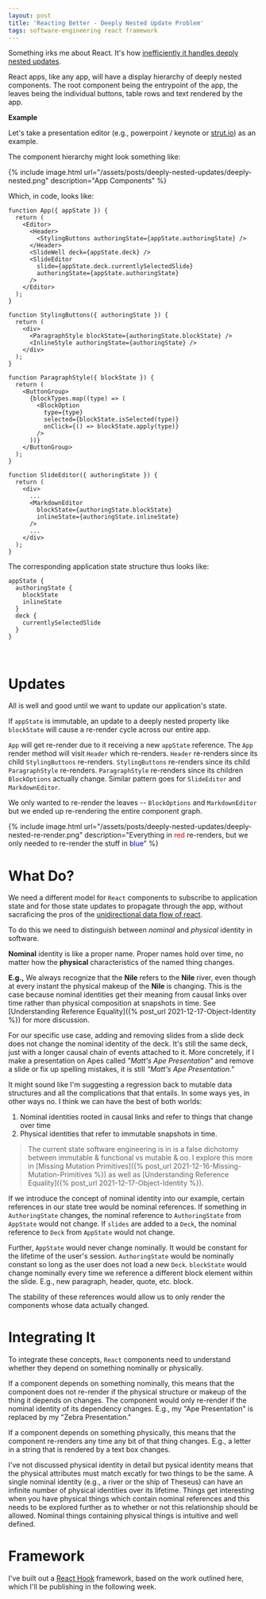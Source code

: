 ```yaml
---
layout: post
title: 'Reacting Better - Deeply Nested Update Problem'
tags: software-engineering react framework
---
```


Something irks me about React. It's how [inefficiently it handles deeply nested updates](https://youtu.be/AdNJ3fydeao).

React apps, like any app, will have a display hierarchy of deeply nested components. The root component being the entrypoint of the app, the leaves being the individual buttons, table rows and text rendered by the app.

**Example**

Let's take a presentation editor (e.g., powerpoint / keynote or [strut.io](https://strut.io)) as an example.

The component hierarchy might look something like:

{% include image.html url="/assets/posts/deeply-nested-updates/deeply-nested.png" description="App Components" %}

Which, in code, looks like:

```tsx
function App({ appState }) {
  return (
    <Editor>
      <Header>
        <StylingButtons authoringState={appState.authoringState} />
      </Header>
      <SlideWell deck={appState.deck} />
      <SlideEditor
        slide={appState.deck.currentlySelectedSlide}
        authoringState={appState.authoringState}
      />
    </Editor>
  );
}

function StylingButtons({ authoringState }) {
  return (
    <div>
      <ParagraphStyle blockState={authoringState.blockState} />
      <InlineStyle authoringState={authoringState} />
    </div>
  );
}

function ParagraphStyle({ blockState }) {
  return (
    <ButtonGroup>
      {blockTypes.map((type) => (
        <BlockOption
          type={type}
          selected={blockState.isSelected(type)}
          onClick={() => blockState.apply(type)}
        />
      ))}
    </ButtonGroup>
  );
}

function SlideEditor({ authoringState }) {
  return (
    <div>
      ...
      <MarkdownEditor
        blockState={authoringState.blockState}
        inlineState={authoringState.inlineState}
      />
      ...
    </div>
  );
}
```

The corresponding application state structure thus looks like:

```
appState {
  authoringState {
    blockState
    inlineState
  }
  deck {
    currentlySelectedSlide
  }
}
```

<br/>

# Updates

All is well and good until we want to update our application's state.

If `appState` is immutable, an update to a deeply nested property like `blockState` will cause a re-render cycle across our entire app.

`App` will get re-render due to it receiving a new `appState` reference. The `App` render method will visit `Header` which re-renders. `Header` re-renders since its child `StylingButtons` re-renders. `StylingButtons` re-renders since its child `ParagraphStyle` re-renders. `ParagraphStyle` re-renders since its children `BlockOptions` actually change. Similar pattern goes for `SlideEditor` and `MarkdownEditor`.

We only wanted to re-render the leaves -- `BlockOptions` and `MarkdownEditor` but we ended up re-rendering the entire component graph.

{% include image.html url="/assets/posts/deeply-nested-updates/deeply-nested-re-render.png" description="Everything in <font color='red'>red</font> re-renders, but we only needed to re-render the stuff in <font color='blue'>blue</font>" %}

# What Do?

We need a different model for `React` components to subscribe to application state and for those state updates to propagate through the app, without sacraficing the pros of the [unidirectional data flow of react](https://reactjs.org/docs/thinking-in-react.html).

To do this we need to distinguish between _nominal_ and _physical_ identity in software.

**Nominal** identity is like a proper name. Proper names hold over time, no matter how the **physical** characteristics of the named thing changes.

**E.g.,** We always recognize that the **Nile** refers to the **Nile** river, even though at every instant the physical makeup of the **Nile** is changing. This is the case because nominal identities get their meaning from causal links over time rather than physical composition at snapshots in time. See [Understanding Reference Equality]({% post_url 2021-12-17-Object-Identity %}) for more discussion.

For our specific use case, adding and removing slides from a slide deck does not change the nominal identity of the deck. It's still the same deck, just with a longer causal chain of events attached to it. More concretely, if I make a presentation on Apes called _"Matt's Ape Presentation"_ and remove a slide or fix up spelling mistakes, it is still _"Matt's Ape Presentation."_

It might sound like I'm suggesting a regression back to mutable data structures and all the complications that that entails. In some ways yes, in other ways no. I think we can have the best of both worlds:

1. Nominal identities rooted in causal links and refer to things that change over time
2. Physical identities that refer to immutable snapshots in time.

> The current state software engineering is in is a false dichotomy between immutable & functional vs mutable & oo. I explore this more in [Missing Mutation Primitives]({% post_url 2021-12-16-Missing-Mutation-Primitives %}) as well as [Understanding Reference Equality]({% post_url 2021-12-17-Object-Identity %}).

If we introduce the concept of nominal identity into our example, certain references in our state tree would be nominal references. If something in `AuthoringState` changes, the nominal reference to `AuthoringState` from `AppState` would not change. If `slides` are added to a `Deck`, the nominal reference to `Deck` from `AppState` would not change.

Further, `AppState` would never change nominally. It would be constant for the lifetime of the user's session. `AuthoringState` would be nominally constant so long as the user does not load a new `Deck`. `blockState` would change nominally every time we reference a different block element within the slide. E.g., new paragraph, header, quote, etc. block.

The stability of these references would allow us to only render the components whose data actually changed.

# Integrating It

To integrate these concepts, `React` components need to understand whether they depend on something nominally or physically.

If a component depends on something nominally, this means that the component does not re-render if the physical structure or makeup of the thing it depends on changes. The component would only re-render if the nominal identity of its dependency changes. E.g., my "Ape Presentation" is replaced by my "Zebra Presentation."

If a component depends on something physically, this means that the component re-renders any time any bit of that thing changes. E.g., a letter in a string that is rendered by a text box changes.

I've not discussed physical identity in detail but pysical identity means that the physical attributes must match excatly for two things to be the same. A single nominal identity (e.g., a river or the ship of Theseus) can have an infinite number of physical identities over its lifetime. Things get interesting when you have physical things which contain nominal references and this needs to be explored further as to whether or not this relationship should be allowed. Nominal things containing physical things is intuitive and well defined.

# Framework

I've built out a [React Hook](https://reactjs.org/docs/hooks-intro.html) framework, based on the work outlined here, which I'll be publishing in the following week.

<!-- TODO next post -->
